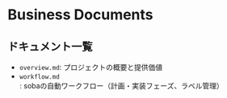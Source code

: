# Business Documents

## ドキュメント一覧

- `overview.md`: プロジェクトの概要と提供価値
- `workflow.md`: sobaの自動ワークフロー（計画・実装フェーズ、ラベル管理）